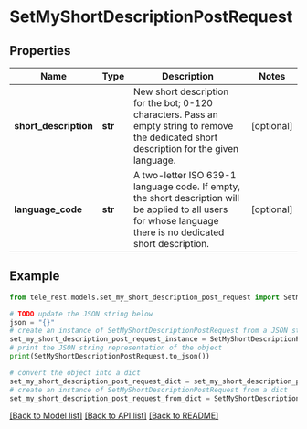 # SetMyShortDescriptionPostRequest


## Properties

Name | Type | Description | Notes
------------ | ------------- | ------------- | -------------
**short_description** | **str** | New short description for the bot; 0-120 characters. Pass an empty string to remove the dedicated short description for the given language. | [optional] 
**language_code** | **str** | A two-letter ISO 639-1 language code. If empty, the short description will be applied to all users for whose language there is no dedicated short description. | [optional] 

## Example

```python
from tele_rest.models.set_my_short_description_post_request import SetMyShortDescriptionPostRequest

# TODO update the JSON string below
json = "{}"
# create an instance of SetMyShortDescriptionPostRequest from a JSON string
set_my_short_description_post_request_instance = SetMyShortDescriptionPostRequest.from_json(json)
# print the JSON string representation of the object
print(SetMyShortDescriptionPostRequest.to_json())

# convert the object into a dict
set_my_short_description_post_request_dict = set_my_short_description_post_request_instance.to_dict()
# create an instance of SetMyShortDescriptionPostRequest from a dict
set_my_short_description_post_request_from_dict = SetMyShortDescriptionPostRequest.from_dict(set_my_short_description_post_request_dict)
```
[[Back to Model list]](../README.md#documentation-for-models) [[Back to API list]](../README.md#documentation-for-api-endpoints) [[Back to README]](../README.md)


